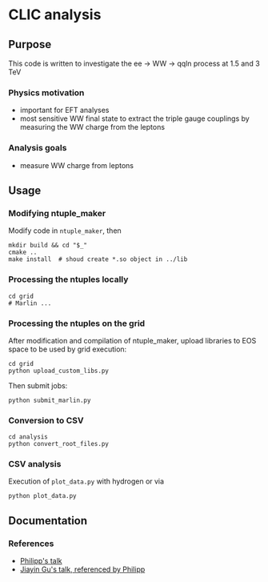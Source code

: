 # CLIC analysis


## Purpose
This code is written to investigate the ee -> WW -> qqln process at 1.5 and 3 TeV

### Physics motivation
- important for EFT analyses
- most sensitive WW final state to extract the triple gauge couplings by measuring the WW charge from the leptons

### Analysis goals
- measure WW charge from leptons


## Usage
### Modifying ntuple_maker
Modify code in `ntuple_maker`, then
```shell
mkdir build && cd "$_"
cmake ..
make install  # shoud create *.so object in ../lib
```

### Processing the ntuples locally
```shell
cd grid
# Marlin ...
```

### Processing the ntuples on the grid
After modification and compilation of ntuple_maker, upload libraries to EOS space to be used by grid execution:
```shell
cd grid
python upload_custom_libs.py
```
Then submit jobs:
```shell
python submit_marlin.py
```

### Conversion to CSV
```shell
cd analysis
python convert_root_files.py
```

### CSV analysis
Execution of `plot_data.py` with hydrogen or via
```shell
python plot_data.py
```


## Documentation
### References
- [Philipp's talk](https://indico.cern.ch/event/633975/contributions/2680919/attachments/1516016/2365932/clicdp_collaboration_meeting_august_2017_roloff.pdf)
- [Jiayin Gu's talk, referenced by Philipp](https://indico.cern.ch/event/633975/contributions/2689107/attachments/1514499/2363003/eex6.pdf)
